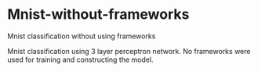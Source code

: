 # Mnist-without-frameworks
Mnist classification without using frameworks


Mnist classification using 3 layer perceptron network. No frameworks were used for training and constructing the model.

